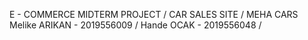 E - COMMERCE MIDTERM PROJECT / CAR SALES SITE / MEHA CARS
Melike ARIKAN - 2019556009 / Hande OCAK - 2019556048 / 
